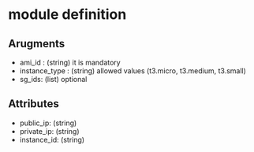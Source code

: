 # module definition

## Arugments

* ami_id : (string) it is mandatory
* instance_type : (string) allowed values (t3.micro, t3.medium, t3.small)
* sg_ids: (list) optional

## Attributes

* public_ip: (string)
* private_ip: (string)
* instance_id: (string)
